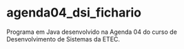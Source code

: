 # agenda04_dsi_fichario
Programa em Java desenvolvido na Agenda 04 do curso de Desenvolvimento de Sistemas da ETEC.
